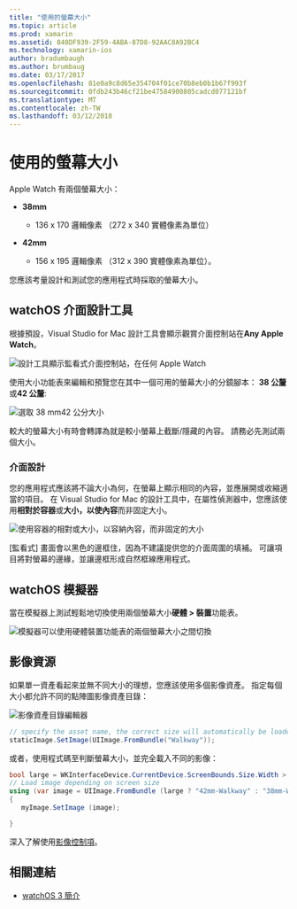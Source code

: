 ```yaml
---
title: "使用的螢幕大小"
ms.topic: article
ms.prod: xamarin
ms.assetid: 840DF939-2F59-4ABA-87D8-92AAC8A92BC4
ms.technology: xamarin-ios
author: bradumbaugh
ms.author: brumbaug
ms.date: 03/17/2017
ms.openlocfilehash: 81e0a9c8d65e354704f01ce70b8eb0b1b67f993f
ms.sourcegitcommit: 0fdb243b46cf21be47584900805cadcd077121bf
ms.translationtype: MT
ms.contentlocale: zh-TW
ms.lasthandoff: 03/12/2018
---
```

# <a name="working-with-screen-sizes"></a>使用的螢幕大小

Apple Watch 有兩個螢幕大小：

- **38mm**
  - 136 x 170 邏輯像素 （272 x 340 實體像素為單位）

- **42mm**
  - 156 x 195 邏輯像素 （312 x 390 實體像素為單位）。

您應該考量設計和測試您的應用程式時採取的螢幕大小。

## <a name="watchos-interface-designer"></a>watchOS 介面設計工具

根據預設，Visual Studio for Mac 設計工具會顯示觀賞介面控制站在**Any Apple Watch**。

![](screen-sizes-images/screen-any-sml.png "設計工具顯示監看式介面控制站，在任何 Apple Watch")

使用大小功能表來編輯和預覽您在其中一個可用的螢幕大小的分鏡腳本： **38 公釐**或**42 公釐**:

![](screen-sizes-images/screen-menu-sml.png "選取 38 mm42 公分大小")

較大的螢幕大小有時會轉譯為就是較小螢幕上截斷/隱藏的內容。
請務必先測試兩個大小。


### <a name="interface-design"></a>介面設計

您的應用程式應該將不論大小為何，在螢幕上顯示相同的內容，並應展開或收縮適當的項目。 在 Visual Studio for Mac 的設計工具中，在屬性偵測器中，您應該使用**相對於容器**或**大小，以使內容**而非固定大小。

![](screen-sizes-images/sizeattributepanel-sml.png "使用容器的相對或大小，以容納內容，而非固定的大小")

[監看式] 畫面會以黑色的邊框住，因為不建議提供您的介面周圍的填補。 可讓項目將對螢幕的邊緣，並讓邊框形成自然框線應用程式。


## <a name="watchos-simulator"></a>watchOS 模擬器

當在模擬器上測試輕鬆地切換使用兩個螢幕大小**硬體 > 裝置**功能表。

![](screen-sizes-images/simulator.png "模擬器可以使用硬體裝置功能表的兩個螢幕大小之間切換")


## <a name="image-resources"></a>影像資源

如果單一資產看起來並無不同大小的理想，您應該使用多個影像資產。 指定每個大小都允許不同的點陣圖影像資產目錄：

![](screen-sizes-images/images-xcassets.png "影像資產目錄編輯器")

```csharp
// specify the asset name, the correct size will automatically be loaded
staticImage.SetImage(UIImage.FromBundle("Walkway"));
```

或者，使用程式碼至判斷螢幕大小，並完全載入不同的影像：

```csharp
bool large = WKInterfaceDevice.CurrentDevice.ScreenBounds.Size.Width > 136.0;
// Load image depending on screen size
using (var image = UIImage.FromBundle (large ? "42mm-Walkway" : "38mm-Walkway"))
{
   myImage.SetImage (image);

}
```

深入了解使用[影像控制項](~/ios/watchos/user-interface/image.md)。



## <a name="related-links"></a>相關連結

- [watchOS 3 簡介](~/ios/watchos/platform/introduction-to-watchos3/index.md)
